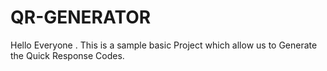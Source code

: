 # QR-GENERATOR
Hello Everyone . This is a sample basic Project which allow us to Generate the Quick Response Codes.
